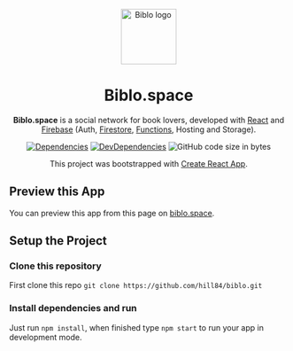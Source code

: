 <p align="center">
  <a href="https://delibris-4fa3b.firebaseapp.com/" rel="noopener" target="_blank"><img width="100" src="https://firebasestorage.googleapis.com/v0/b/delibris-4fa3b.appspot.com/o/assets%2Flogo-biblo.png?alt=media&token=5c7d3558-49bc-493d-a466-508ca444cd49" alt="Biblo logo"></a></p>
</p>

<h1 align="center">Biblo.space</h1>

<div align="center">

**Biblo.space** is a social network for book lovers, developed with [React](http://facebook.github.io/react/) and [Firebase](https://github.com/firebase) (Auth, [Firestore](https://github.com/firebase/firebase-js-sdk), [Functions](https://github.com/firebase/firebase-functions), Hosting and Storage).

[![Dependencies](https://img.shields.io/david/hill84/biblo.svg)](https://david-dm.org/hill84/biblo)
[![DevDependencies](https://img.shields.io/david/dev/hill84/biblo.svg)](https://david-dm.org/hill84/biblo?type=dev)
![GitHub code size in bytes](https://img.shields.io/github/languages/code-size/hill84/biblo.svg)

This project was bootstrapped with [Create React App](https://github.com/facebookincubator/create-react-app).

</div>

## Preview this App

You can preview this app from this page on [biblo.space](https://biblo.space).

## Setup the Project

### Clone this repository

First clone this repo `git clone https://github.com/hill84/biblo.git`

### Install dependencies and run

Just run `npm install`, when finished type `npm start` to run your app in development mode.
